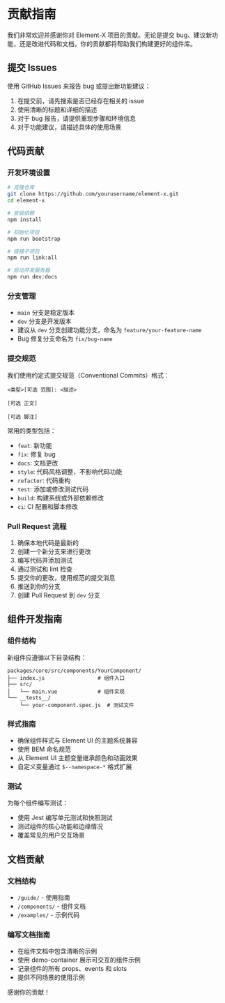 # 贡献指南

我们非常欢迎并感谢你对 Element-X 项目的贡献。无论是提交 bug、建议新功能，还是改进代码和文档，你的贡献都将帮助我们构建更好的组件库。

## 提交 Issues

使用 GitHub Issues 来报告 bug 或提出新功能建议：

1. 在提交前，请先搜索是否已经存在相关的 issue
2. 使用清晰的标题和详细的描述
3. 对于 bug 报告，请提供重现步骤和环境信息
4. 对于功能建议，请描述具体的使用场景

## 代码贡献

### 开发环境设置

```bash
# 克隆仓库
git clone https://github.com/yourusername/element-x.git
cd element-x

# 安装依赖
npm install

# 初始化项目
npm run bootstrap

# 链接子项目
npm run link:all

# 启动开发服务器
npm run dev:docs
```

### 分支管理

- `main` 分支是稳定版本
- `dev` 分支是开发版本
- 建议从 `dev` 分支创建功能分支，命名为 `feature/your-feature-name`
- Bug 修复分支命名为 `fix/bug-name`

### 提交规范

我们使用约定式提交规范（Conventional Commits）格式：

```
<类型>[可选 范围]: <描述>

[可选 正文]

[可选 脚注]
```

常用的类型包括：

- `feat`: 新功能
- `fix`: 修复 bug
- `docs`: 文档更改
- `style`: 代码风格调整，不影响代码功能
- `refactor`: 代码重构
- `test`: 添加或修改测试代码
- `build`: 构建系统或外部依赖修改
- `ci`: CI 配置和脚本修改

### Pull Request 流程

1. 确保本地代码是最新的
2. 创建一个新分支来进行更改
3. 编写代码并添加测试
4. 通过测试和 lint 检查
5. 提交你的更改，使用规范的提交消息
6. 推送到你的分支
7. 创建 Pull Request 到 `dev` 分支

## 组件开发指南

### 组件结构

新组件应遵循以下目录结构：

```
packages/core/src/components/YourComponent/
├── index.js                 # 组件入口
├── src/
│   └── main.vue             # 组件实现
└── __tests__/
    └── your-component.spec.js  # 测试文件
```

### 样式指南

- 确保组件样式与 Element UI 的主题系统兼容
- 使用 BEM 命名规范
- 从 Element UI 主题变量继承颜色和动画效果
- 自定义变量通过 `$--namespace-*` 格式扩展

### 测试

为每个组件编写测试：

- 使用 Jest 编写单元测试和快照测试
- 测试组件的核心功能和边缘情况
- 覆盖常见的用户交互场景

## 文档贡献

### 文档结构

- `/guide/` - 使用指南
- `/components/` - 组件文档
- `/examples/` - 示例代码

### 编写文档指南

- 在组件文档中包含清晰的示例
- 使用 demo-container 展示可交互的组件示例
- 记录组件的所有 props、events 和 slots
- 提供不同场景的使用示例

感谢你的贡献！
